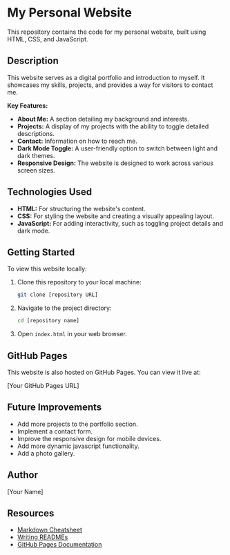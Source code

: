 # My Personal Website

This repository contains the code for my personal website, built using HTML, CSS, and JavaScript.

## Description

This website serves as a digital portfolio and introduction to myself. It showcases my skills, projects, and provides a way for visitors to contact me.

**Key Features:**

* **About Me:** A section detailing my background and interests.
* **Projects:** A display of my projects with the ability to toggle detailed descriptions.
* **Contact:** Information on how to reach me.
* **Dark Mode Toggle:** A user-friendly option to switch between light and dark themes.
* **Responsive Design:** The website is designed to work across various screen sizes.

## Technologies Used

* **HTML:** For structuring the website's content.
* **CSS:** For styling the website and creating a visually appealing layout.
* **JavaScript:** For adding interactivity, such as toggling project details and dark mode.

## Getting Started

To view this website locally:

1.  Clone this repository to your local machine:
    ```bash
    git clone [repository URL]
    ```
2.  Navigate to the project directory:
    ```bash
    cd [repository name]
    ```
3.  Open `index.html` in your web browser.

## GitHub Pages

This website is also hosted on GitHub Pages. You can view it live at:

[Your GitHub Pages URL]

## Future Improvements

* Add more projects to the portfolio section.
* Implement a contact form.
* Improve the responsive design for mobile devices.
* Add more dynamic javascript functionality.
* Add a photo gallery.

## Author

[Your Name]

## Resources

* [Markdown Cheatsheet](https://www.markdownguide.org/cheat-sheet/)
* [Writing READMEs](https://www.freecodecamp.org/news/how-to-write-a-good-readme-file/)
* [GitHub Pages Documentation](https://pages.github.com/)